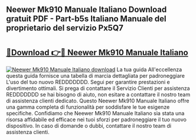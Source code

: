 ## Neewer Mk910 Manuale Italiano Download gratuit PDF - Part-b5s Italiano Manuale del proprietario del servizio Px5Q7

# <h2><a href="http://dfb587.blite.top/?on=Neewer+Mk910+Manuale+Italiano">🔗Download 👉🔴 Neewer Mk910 Manuale Italiano</a></h2>

[![Neewer Mk910 Manuale Italiano download](https://i.imgur.com/lujVjoI.png)](http://dfb587.blite.top/?on=Neewer+Mk910+Manuale+Italiano)
La tua guida All'eccellenza questa guida fornisce una tabella di marcia dettagliata per padroneggiare L'uso del tuo nuovo REDDDDDDD. Segui per garantire prestazioni e divertimento ottimali. Si prega di contattare il Servizio Clienti per assistenza REDDDDDDD se hai bisogno di aiuto, non esitare a contattare il nostro team di assistenza clienti dedicato. Questo Neewer Mk910 Manuale Italiano offre una gamma completa di funzionalità per soddisfare le tue esigenze specifiche. Confidiamo che Neewer Mk910 Manuale Italiano sia stata una risorsa affidabile ed efficace nei tuoi sforzi per padroneggiare il tuo nuovo dispositivo. In caso di domande o dubbi, contattare il nostro team di assistenza clienti.
